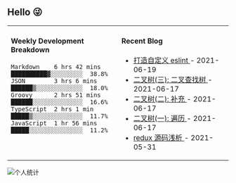 ## Hello 😜
<table>
<tr>
<td valign="top" width="50%">

#### Weekly Development Breakdown
    

```text
Markdown    6 hrs 42 mins  ██████████▓░░░░░░░░░  38.8%
JSON        3 hrs 6 mins   ██████▒░░░░░░░░░░░░░  18.0%
Groovy      2 hrs 51 mins  ██████░░░░░░░░░░░░░░  16.6%
TypeScript  2 hrs 1 min    █████▒░░░░░░░░░░░░░░  11.7%
JavaScript  1 hr 56 mins   █████░░░░░░░░░░░░░░░  11.2%
```

</td>
<td valign="top" width="50%">

#### Recent Blog  
 

* <a href='http://www.cnblogs.com/Grewer/p/14903400.html' target='_blank'>打造自定义 eslint </a> - 2021-06-19 
* <a href='http://www.cnblogs.com/Grewer/p/14892214.html' target='_blank'>二叉树(三): 二叉查找树 </a> - 2021-06-17 
* <a href='http://www.cnblogs.com/Grewer/p/14892204.html' target='_blank'>二叉树(二): 补充 </a> - 2021-06-17 
* <a href='http://www.cnblogs.com/Grewer/p/14892198.html' target='_blank'>二叉树(一): 遍历 </a> - 2021-06-17 
* <a href='http://www.cnblogs.com/Grewer/p/14834739.html' target='_blank'>redux 源码浅析 </a> - 2021-05-31 


</td>
</tr>
</table>


![个人统计](https://github-readme-stats.vercel.app/api?username=grewer&show_icons=true&icon_color=CE1D2D&text_color=718096&bg_color=ffffff&hide_title=true)
